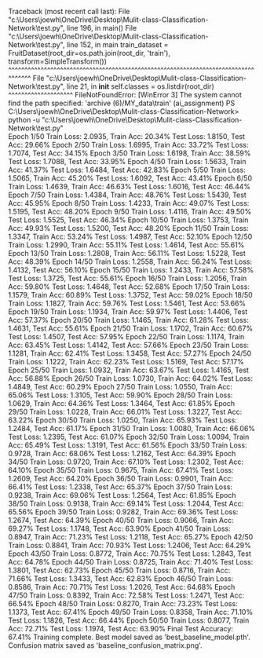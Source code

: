 Traceback (most recent call last):
  File "c:\Users\joewh\OneDrive\Desktop\Mulit-class-Classification-Network\test.py", line 196, in <module>
    main()
  File "c:\Users\joewh\OneDrive\Desktop\Mulit-class-Classification-Network\test.py", line 152, in main
    train_dataset = FruitDataset(root_dir=os.path.join(root_dir, 'train'), transform=SimpleTransform())
                    ^^^^^^^^^^^^^^^^^^^^^^^^^^^^^^^^^^^^^^^^^^^^^^^^^^^^^^^^^^^^^^^^^^^^^^^^^^^^^^^^^^^
  File "c:\Users\joewh\OneDrive\Desktop\Mulit-class-Classification-Network\test.py", line 21, in __init__
    self.classes = os.listdir(root_dir)
                   ^^^^^^^^^^^^^^^^^^^^
FileNotFoundError: [WinError 3] The system cannot find the path specified: 'archive (6)/MY_data\\train'
(ai_assignment) PS C:\Users\joewh\OneDrive\Desktop\Mulit-class-Classification-Network> python -u "c:\Users\joewh\OneDrive\Desktop\Mulit-class-Classification-Network\test.py"  
Epoch 1/50
Train Loss: 2.0935, Train Acc: 20.34%
Test Loss: 1.8150, Test Acc: 29.66%
Epoch 2/50
Train Loss: 1.6995, Train Acc: 33.72%
Test Loss: 1.7074, Test Acc: 34.15%
Epoch 3/50
Train Loss: 1.6198, Train Acc: 38.59%
Test Loss: 1.7088, Test Acc: 33.95%
Epoch 4/50
Train Loss: 1.5633, Train Acc: 41.37%
Test Loss: 1.6484, Test Acc: 42.83%
Epoch 5/50
Train Loss: 1.5065, Train Acc: 45.20%
Test Loss: 1.6092, Test Acc: 43.41%
Epoch 6/50
Train Loss: 1.4639, Train Acc: 46.63%
Test Loss: 1.6016, Test Acc: 46.44%
Epoch 7/50
Train Loss: 1.4384, Train Acc: 48.76%
Test Loss: 1.5439, Test Acc: 45.95%
Epoch 8/50
Train Loss: 1.4233, Train Acc: 49.07%
Test Loss: 1.5195, Test Acc: 48.20%
Epoch 9/50
Train Loss: 1.4116, Train Acc: 49.50%
Test Loss: 1.5525, Test Acc: 46.34%
Epoch 10/50
Train Loss: 1.3753, Train Acc: 49.93%
Test Loss: 1.5200, Test Acc: 48.20%
Epoch 11/50
Train Loss: 1.3347, Train Acc: 53.24%
Test Loss: 1.4987, Test Acc: 52.10%
Epoch 12/50
Train Loss: 1.2990, Train Acc: 55.11%
Test Loss: 1.4614, Test Acc: 55.61%
Epoch 13/50
Train Loss: 1.2808, Train Acc: 56.11%
Test Loss: 1.5228, Test Acc: 48.39%
Epoch 14/50
Train Loss: 1.2558, Train Acc: 56.24%
Test Loss: 1.4132, Test Acc: 56.10%
Epoch 15/50
Train Loss: 1.2433, Train Acc: 57.58%
Test Loss: 1.3725, Test Acc: 55.61%
Epoch 16/50
Train Loss: 1.2056, Train Acc: 59.80%
Test Loss: 1.4648, Test Acc: 52.68%
Epoch 17/50
Train Loss: 1.1579, Train Acc: 60.89%
Test Loss: 1.3752, Test Acc: 59.02%
Epoch 18/50
Train Loss: 1.1827, Train Acc: 59.76%
Test Loss: 1.5461, Test Acc: 53.66%
Epoch 19/50
Train Loss: 1.1934, Train Acc: 59.97%
Test Loss: 1.4406, Test Acc: 57.37%
Epoch 20/50
Train Loss: 1.1465, Train Acc: 61.28%
Test Loss: 1.4631, Test Acc: 55.61%
Epoch 21/50
Train Loss: 1.1702, Train Acc: 60.67%
Test Loss: 1.4507, Test Acc: 57.95%
Epoch 22/50
Train Loss: 1.1174, Train Acc: 63.45%
Test Loss: 1.4142, Test Acc: 57.66%
Epoch 23/50
Train Loss: 1.1281, Train Acc: 62.41%
Test Loss: 1.3458, Test Acc: 57.27%
Epoch 24/50
Train Loss: 1.1222, Train Acc: 62.23%
Test Loss: 1.5169, Test Acc: 57.17%
Epoch 25/50
Train Loss: 1.0932, Train Acc: 63.67%
Test Loss: 1.4165, Test Acc: 56.88%
Epoch 26/50
Train Loss: 1.0730, Train Acc: 64.02%
Test Loss: 1.4849, Test Acc: 60.29%
Epoch 27/50
Train Loss: 1.0550, Train Acc: 65.06%
Test Loss: 1.3105, Test Acc: 59.90%
Epoch 28/50
Train Loss: 1.0629, Train Acc: 64.36%
Test Loss: 1.3464, Test Acc: 61.85%
Epoch 29/50
Train Loss: 1.0228, Train Acc: 66.01%
Test Loss: 1.3227, Test Acc: 63.22%
Epoch 30/50
Train Loss: 1.0250, Train Acc: 65.93%
Test Loss: 1.2484, Test Acc: 61.17%
Epoch 31/50
Train Loss: 1.0080, Train Acc: 66.06%
Test Loss: 1.2395, Test Acc: 61.07%
Epoch 32/50
Train Loss: 1.0094, Train Acc: 65.49%
Test Loss: 1.3191, Test Acc: 61.56%
Epoch 33/50
Train Loss: 0.9728, Train Acc: 68.06%
Test Loss: 1.2162, Test Acc: 64.39%
Epoch 34/50
Train Loss: 0.9720, Train Acc: 67.10%
Test Loss: 1.2302, Test Acc: 64.10%
Epoch 35/50
Train Loss: 0.9675, Train Acc: 67.41%
Test Loss: 1.2609, Test Acc: 64.20%
Epoch 36/50
Train Loss: 0.9901, Train Acc: 66.41%
Test Loss: 1.2338, Test Acc: 65.37%
Epoch 37/50
Train Loss: 0.9238, Train Acc: 69.06%
Test Loss: 1.2564, Test Acc: 61.85%
Epoch 38/50
Train Loss: 0.9138, Train Acc: 69.14%
Test Loss: 1.2044, Test Acc: 65.56%
Epoch 39/50
Train Loss: 0.9282, Train Acc: 69.36%
Test Loss: 1.2674, Test Acc: 64.39%
Epoch 40/50
Train Loss: 0.9066, Train Acc: 69.27%
Test Loss: 1.1748, Test Acc: 63.90%
Epoch 41/50
Train Loss: 0.8947, Train Acc: 71.23%
Test Loss: 1.2118, Test Acc: 65.27%
Epoch 42/50
Train Loss: 0.8841, Train Acc: 70.93%
Test Loss: 1.2406, Test Acc: 64.29%
Epoch 43/50
Train Loss: 0.8772, Train Acc: 70.75%
Test Loss: 1.2843, Test Acc: 64.78%
Epoch 44/50
Train Loss: 0.8725, Train Acc: 71.40%
Test Loss: 1.3801, Test Acc: 62.73%
Epoch 45/50
Train Loss: 0.8716, Train Acc: 71.66%
Test Loss: 1.3433, Test Acc: 62.83%
Epoch 46/50
Train Loss: 0.8586, Train Acc: 70.71%
Test Loss: 1.2026, Test Acc: 64.68%
Epoch 47/50
Train Loss: 0.8392, Train Acc: 72.58%
Test Loss: 1.2471, Test Acc: 66.54%
Epoch 48/50
Train Loss: 0.8270, Train Acc: 73.23%
Test Loss: 1.1373, Test Acc: 67.41%
Epoch 49/50
Train Loss: 0.8358, Train Acc: 71.10%
Test Loss: 1.1826, Test Acc: 66.44%
Epoch 50/50
Train Loss: 0.8077, Train Acc: 72.71%
Test Loss: 1.1974, Test Acc: 63.90%
Final Test Accuracy: 67.41%
Training complete. Best model saved as 'best_baseline_model.pth'.
Confusion matrix saved as 'baseline_confusion_matrix.png'.